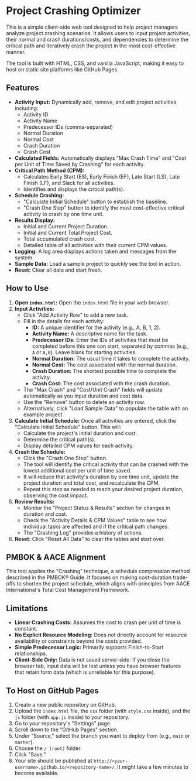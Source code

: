 # Project Crashing Optimizer

This is a simple client-side web tool designed to help project managers analyze project crashing scenarios. It allows users to input project activities, their normal and crash durations/costs, and dependencies to determine the critical path and iteratively crash the project in the most cost-effective manner.

The tool is built with HTML, CSS, and vanilla JavaScript, making it easy to host on static site platforms like GitHub Pages.

## Features

*   **Activity Input:** Dynamically add, remove, and edit project activities including:
    *   Activity ID
    *   Activity Name
    *   Predecessor IDs (comma-separated)
    *   Normal Duration
    *   Normal Cost
    *   Crash Duration
    *   Crash Cost
*   **Calculated Fields:** Automatically displays "Max Crash Time" and "Cost per Unit of Time Saved by Crashing" for each activity.
*   **Critical Path Method (CPM):**
    *   Calculates Early Start (ES), Early Finish (EF), Late Start (LS), Late Finish (LF), and Slack for all activities.
    *   Identifies and displays the critical path(s).
*   **Schedule Crashing:**
    *   "Calculate Initial Schedule" button to establish the baseline.
    *   "Crash One Step" button to identify the most cost-effective critical activity to crash by one time unit.
*   **Results Display:**
    *   Initial and Current Project Duration.
    *   Initial and Current Total Project Cost.
    *   Total accumulated crash cost.
    *   Detailed table of all activities with their current CPM values.
*   **Logging:** A log area displays actions taken and messages from the system.
*   **Sample Data:** Load a sample project to quickly see the tool in action.
*   **Reset:** Clear all data and start fresh.

## How to Use

1.  **Open `index.html`:** Open the `index.html` file in your web browser.
2.  **Input Activities:**
    *   Click "Add Activity Row" to add a new task.
    *   Fill in the details for each activity:
        *   **ID:** A unique identifier for the activity (e.g., A, B, 1, 2).
        *   **Activity Name:** A descriptive name for the task.
        *   **Predecessor IDs:** Enter the IDs of activities that must be completed before this one can start, separated by commas (e.g., `A` or `A,B`). Leave blank for starting activities.
        *   **Normal Duration:** The usual time it takes to complete the activity.
        *   **Normal Cost:** The cost associated with the normal duration.
        *   **Crash Duration:** The shortest possible time to complete the activity.
        *   **Crash Cost:** The cost associated with the crash duration.
    *   The "Max Crash" and "Cost/Unit Crash" fields will update automatically as you input duration and cost data.
    *   Use the "Remove" button to delete an activity row.
    *   Alternatively, click "Load Sample Data" to populate the table with an example project.
3.  **Calculate Initial Schedule:** Once all activities are entered, click the "Calculate Initial Schedule" button. This will:
    *   Calculate the project's initial duration and cost.
    *   Determine the critical path(s).
    *   Display detailed CPM values for each activity.
4.  **Crash the Schedule:**
    *   Click the "Crash One Step" button.
    *   The tool will identify the critical activity that can be crashed with the lowest additional cost per unit of time saved.
    *   It will reduce that activity's duration by one time unit, update the project duration and total cost, and recalculate the CPM.
    *   Repeat this step as needed to reach your desired project duration, observing the cost impact.
5.  **Review Results:**
    *   Monitor the "Project Status & Results" section for changes in duration and cost.
    *   Check the "Activity Details & CPM Values" table to see how individual tasks are affected and if the critical path changes.
    *   The "Crashing Log" provides a history of actions.
6.  **Reset:** Click "Reset All Data" to clear the tables and start over.

## PMBOK & AACE Alignment

This tool applies the "Crashing" technique, a schedule compression method described in the PMBOK® Guide. It focuses on making cost-duration trade-offs to shorten the project schedule, which aligns with principles from AACE International's Total Cost Management Framework.

## Limitations

*   **Linear Crashing Costs:** Assumes the cost to crash per unit of time is constant.
*   **No Explicit Resource Modeling:** Does not directly account for resource availability or constraints beyond the costs provided.
*   **Simple Predecessor Logic:** Primarily supports Finish-to-Start relationships.
*   **Client-Side Only:** Data is not saved server-side. If you close the browser tab, input data will be lost unless you have browser features that retain form data (which is unreliable for this purpose).

## To Host on GitHub Pages

1.  Create a new public repository on GitHub.
2.  Upload the `index.html` file, the `css` folder (with `style.css` inside), and the `js` folder (with `app.js` inside) to your repository.
3.  Go to your repository's "Settings" page.
4.  Scroll down to the "GitHub Pages" section.
5.  Under "Source," select the branch you want to deploy from (e.g., `main` or `master`).
6.  Choose the `/ (root)` folder.
7.  Click "Save."
8.  Your site should be published at `http://<your-username>.github.io/<repository-name>/`. It might take a few minutes to become available.